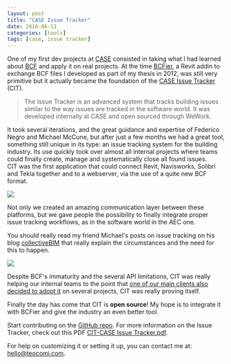 ```yaml
---
layout: post
title: "CASE Issue Tracker"
date: 2016-06-11
categories: [tools]
tags: [case, issue tracker]
---
```

One of my first dev projects at [CASE](http://case-inc.com) consisted in taking what I had learned about [BCF](http://teocomi.com/tags/#bcf) and apply it on real projects. At the time [BCFier](http://bcfier.com), a Revit addin to exchange BCF files I developed as part of my thesis in 2012, was still very primitive but it actually became the foundation of the [CASE Issue Tracker](https://github.com/WeConnect/issue-tracker) (CIT).

> The Issue Tracker is an advanced system that tracks building issues similar to the way issues are tracked in the software world. It was developed internally at CASE and open sourced through WeWork.

It took several iterations, and the great guidance and expertise of Federico Negro and Michael McCune, but after just a few months we had a great tool, something still unique in its type: an issue tracking system for the building industry. Its use quickly took over almost all internal projects where teams could finally create, manage and systematically close all found issues.  
CIT was the first application that could connect Revit, Navisworks, Solibri and Tekla together and to a webserver, via the use of a quite new BCF format.

![](https://github.com/WeConnect/issue-tracker/raw/master/Assets/workflow.jpg)

Not only we created an amazing communication layer between these platforms, but we gave people the possibility to finally integrate proper issue tracking workflows, as in the software world in the AEC one.  

You should really read my friend Michael's posts on issue tracking on his blog [collectiveBIM](http://teocomi.com/the-future-of-issue-tracking-for-the-aec-collectivebim/ "collectiveBIM") that really explain the circumstances and the need for this to happen.

![](https://github.com/WeConnect/issue-tracker/raw/master/Assets/jirapanel.png)

Despite BCF's immaturity and the several API limitations, CIT was really helping our internal teams to the point that [one of our main clients also decided to adopt it](https://github.com/ArupAus/issue-tracker) on several projects, CIT was really proving itself.

Finally the day has come that CIT is **open source**! My hope is to integrate it with BCFier and give the industry an even better tool.

Start contributing on the [GitHub repo](https://github.com/WeConnect/issue-tracker).
For more information on the Issue Tracker, check out this PDF [CIT-CASE Issue Tracker.pdf](https://github.com/WeConnect/issue-tracker/raw/master/Assets/CIT-%20CASE%20Issue%20Tracker%2020150129.pdf).

For help on customizing it or setting it up, you can contact me at: [hello@teocomi.com](mailto:hello@teocomi.com "hello@teocomi.com").